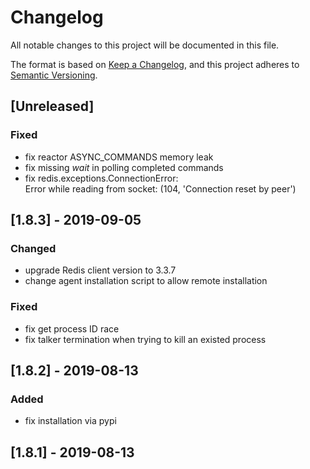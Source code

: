 # Changelog
All notable changes to this project will be documented in this file.

The format is based on [Keep a Changelog](https://keepachangelog.com/en/1.0.0/),
and this project adheres to [Semantic Versioning](https://semver.org/spec/v2.0.0.html).

## [Unreleased]
### Fixed
- fix reactor ASYNC_COMMANDS memory leak
- fix missing *wait* in polling completed commands
- fix redis.exceptions.ConnectionError:<br/>
  Error while reading from socket: (104, 'Connection reset by peer')

## [1.8.3] - 2019-09-05
### Changed
- upgrade Redis client version to 3.3.7
- change agent installation script to allow remote installation

### Fixed
- fix get process ID race
- fix talker termination when trying to kill an existed process

## [1.8.2] - 2019-08-13
### Added
- fix installation via pypi

## [1.8.1] - 2019-08-13
